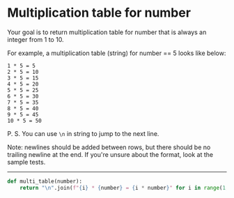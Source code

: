 # Multiplication table for number

Your goal is to return multiplication table for number that is always an integer from 1 to 10.

For example, a multiplication table (string) for number == 5 looks like below:

```
1 * 5 = 5
2 * 5 = 10
3 * 5 = 15
4 * 5 = 20
5 * 5 = 25
6 * 5 = 30
7 * 5 = 35
8 * 5 = 40
9 * 5 = 45
10 * 5 = 50
```

P. S. You can use `\n` in string to jump to the next line.

Note: newlines should be added between rows, but there should be no trailing newline at the end. If you're unsure about the format, look at the sample tests.

---

```python
def multi_table(number):
    return "\n".join(f"{i} * {number} = {i * number}" for i in range(1, 11))
```
